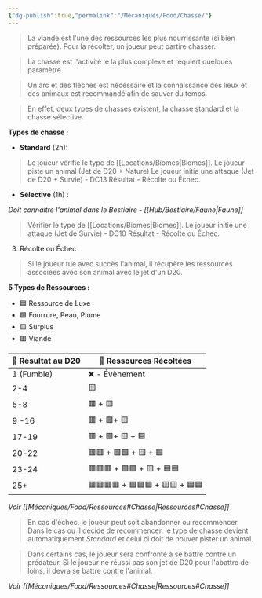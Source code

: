 ```yaml
---
{"dg-publish":true,"permalink":"/Mécaniques/Food/Chasse/"}
---
```


> La viande est l'une des ressources les plus nourrissante (si bien préparée). Pour la récolter, un joueur peut partire chasser.

> La chasse est l'activité le la plus complexe et requiert quelques paramètre.

> Un arc et des flèches est nécéssaire et la connaissance des lieux et des animaux est recommandé afin de sauver du temps.

> En effet, deux types de chasses existent, la chasse standard et la chasse sélective.


**Types de chasse :**

- **Standard** (2h): 

> Le joueur vérifie le type de [[Locations/Biomes\|Biomes]].
> Le joueur piste un animal (Jet de D20 + Nature)
> Le joueur initie une attaque (Jet de D20 + Survie) - DC13
> Résultat - Récolte ou Échec. 

- **Sélective** (1h) : 

*Doit connaitre l'animal dans le Bestiaire - [[Hub/Bestiaire/Faune\|Faune]]*

> Vérifier le type de [[Locations/Biomes\|Biomes]].
> Le joueur initie une attaque (Jet de Survie) - DC10
> Résultat - Récolte ou Échec.

3. Récolte ou Échec

> Si le joueur tue avec succès l'animal, il récupère les ressources associées avec son animal avec le jet d'un D20. 

**5 Types de Ressources :**

- 🟦 Ressource de Luxe
- 🟩 Fourrure, Peau, Plume
- 🟨 Surplus
- 🟥 Viande

| 🎲 Résultat au D20 | 🏹 Ressources Récoltées         |
| ------------------ | ------------------------------- |
| 1 (Fumble)         | ❌ - Évènement                   |
| 2-4                | 🟨                              |
| 5-8                | 🟥 + 🟨                         |
| 9 -16              | 🟥 + 🟩+ 🟨                     |
| 17-19              | 🟥 + 🟩+ 🟨 + 🟦                |
| 20-22              | 🟥🟥 + 🟩🟩 + 🟨 + 🟦           |
| 23-24              | 🟥🟥🟥 + 🟩🟩 + 🟨 + 🟦🟦       |
| 25+                | 🟥🟥🟥🟥 + 🟩🟩🟩 + 🟨🟨 + 🟦🟦 |

*Voir [[Mécaniques/Food/Ressources#Chasse\|Ressources#Chasse]]*

> En cas d'échec, le joueur peut soit abandonner ou recommencer. Dans le cas ou il décide de recommencer, le type de chasse devient automatiquement *Standard* et celui ci doit de nouver pister un animal.

> Dans certains cas, le joueur sera confronté à se battre contre un prédateur. Si le joueur ne réussi pas son jet de D20 pour l'abattre de loins, il devra se battre contre l'animal.

*Voir [[Mécaniques/Food/Ressources#Chasse\|Ressources#Chasse]]*